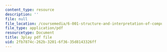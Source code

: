 ```yaml
---
content_type: resource
description: ''
file: null
file_location: /coursemedia/6-001-structure-and-interpretation-of-computer-programs-spring-2005/2fb7874c262b32016f3635d8143326ff_DrFkf-T-6Co.pdf
file_type: application/pdf
resourcetype: Document
title: 3play pdf file
uid: 2fb7874c-262b-3201-6f36-35d8143326ff
---
```

